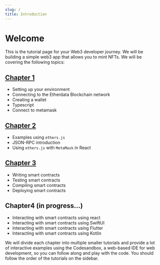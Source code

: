 ```yaml
---
slug: /
title: Introduction
---
```


# Welcome

This is the tutorial page for your Web3 developer journey. We will be building a simple web3 app that allows you to mint NFTs. We will be covering the following topics:

## [Chapter 1](/Chapter1)
- Setting up your environment
- Connecting to the Etherdata Blockchain network
- Creating a wallet
- Typescript
- Connect to metamask

## [Chapter 2](/Chapter2)
- Examples using `ethers.js`
- JSON-RPC introduction
- Using `ethers.js` with `MetaMask` in React

## [Chapter 3](/Chapter3)
- Writing smart contracts
- Testing smart contracts
- Compiling smart contracts
- Deploying smart contracts

## Chapter4 (in progress...)
- Interacting with smart contracts using react
- Interacting with smart contracts using SwiftUI
- Interacting with smart contracts using Flutter
- Interacting with smart contracts using Kotlin

We will divide each chapter into multiple smaller tutorials and provide a lot of interactive examples using the Codesandbox, a web-based IDE for web development, so you can follow along and play with the code. You should follow the order of the tutorials on the sidebar.